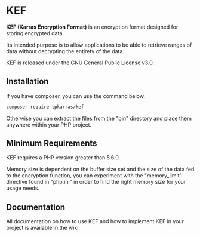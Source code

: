 # KEF

**KEF (Karras Encryption Format)** is an encryption format designed for storing encrypted data.

Its intended purpose is to allow applications to be able to retrieve ranges of data without decrypting the entirety of the data.

KEF is released under the GNU General Public License v3.0.

## Installation

If you have composer, you can use the command below.

```sh
composer require tpkarras/kef
```

Otherwise you can extract the files from the "bin" directory and place them anywhere within your PHP project.

## Minimum Requirements

KEF requires a PHP version greater than 5.6.0.

Memory size is dependent on the buffer size set and the size of the data fed to the encryption function, you can experiment with the "memory_limit" directive found in "php.ini" in order to find the right memory size for your usage needs.

## Documentation

All documentation on how to use KEF and how to implement KEF in your project is available in the wiki.
